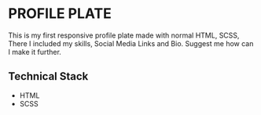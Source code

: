 <h1>PROFILE PLATE</h1>
This is my first responsive profile plate made with normal HTML, SCSS, There I included my skills, Social Media Links and Bio.
Suggest me how can I make it further.

<h2>Technical Stack</h2>

- HTML
- SCSS